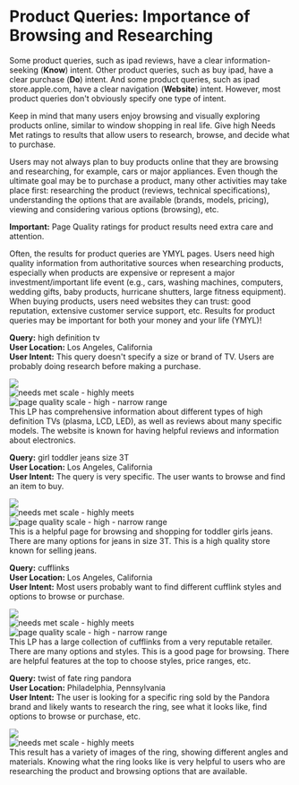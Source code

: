 # Product Queries: Importance of Browsing and Researching

Some product queries, such as <span class="query">ipad reviews</span>, have a clear information-seeking (**Know**) intent. Other product queries, such as <span class="query">buy ipad</span>, have a clear purchase (**Do**) intent. And some product queries, such as <span class="query">ipad store.apple.com</span>, have a clear navigation (**Website**) intent. However, most product queries don't obviously specify one type of intent.

Keep in mind that many users enjoy browsing and visually exploring products online, similar to window shopping in real life. Give high Needs Met ratings to results that allow users to research, browse, and decide what to purchase.

Users may not always plan to buy products online that they are browsing and researching, for example, cars or major appliances. Even though the ultimate goal may be to purchase a product, many other activities may take place first: researching the product (reviews, technical specifications), understanding the options that are available (brands, models, pricing), viewing and considering various options (browsing), etc.

**Important:** Page Quality ratings for product results need extra care and attention.

Often, the results for product queries are YMYL pages. Users need high quality information from authoritative sources when researching products, especially when products are expensive or represent a major investment/important life event (e.g., cars, washing machines, computers, wedding gifts, baby products, hurricane shutters, large fitness equipment). When buying products, users need websites they can trust: good reputation, extensive customer service support, etc. Results for product queries may be important for both your money and your life (YMYL)!

<div class="examples">
<div class="example">

**Query:** <span class="query">high definition tv</span>  
**User Location:** Los Angeles, California  
**User Intent:** This query doesn't specify a size or brand of TV. Users are probably doing research before making a purchase.

<div class="results">
<div class="result">

![](/img/qrg/img779.jpg)  
![needs met scale - highly meets](/img/qrg/hm.jpg)  
![page quality scale - high - narrow range](/img/qrg/high-narrow.jpg)  
This LP has comprehensive information about different types of high definition TVs (plasma, LCD, LED), as well as reviews about many specific models. The website is known for having helpful reviews and information about electronics.

</div>
</div>
</div>

<div class="example">

**Query:** <span class="query">girl toddler jeans size 3T</span>  
**User Location:** Los Angeles, California  
**User Intent:** The query is very specific. The user wants to browse and find an item to buy.

<div class="results">
<div class="result">

![](/img/qrg/img782.jpg)  
![needs met scale - highly meets](/img/qrg/hm.jpg)  
![page quality scale - high - narrow range](/img/qrg/high-narrow.jpg)  
This is a helpful page for browsing and shopping for toddler girls jeans. There are many options for jeans in size 3T. This is a high quality store known for selling jeans.

</div>
</div>
</div>

<div class="example">

**Query:** <span class="query">cufflinks</span>  
**User Location:** Los Angeles, California  
**User Intent:** Most users probably want to find different cufflink styles and options to browse or purchase.

<div class="results">
<div class="result">

![](/img/qrg/img785.jpg)  
![needs met scale - highly meets](/img/qrg/hm.jpg)  
![page quality scale - high - narrow range](/img/qrg/high-narrow.jpg)  
This LP has a large collection of cufflinks from a very reputable retailer. There are many options and styles. This is a good page for browsing. There are helpful features at the top to choose styles, price ranges, etc.

</div>
</div>
</div>

<div class="example">

**Query:** <span class="query">twist of fate ring pandora</span>  
**User Location:** Philadelphia, Pennsylvania  
**User Intent:** The user is looking for a specific ring sold by the Pandora brand and likely wants to research the ring, see what it looks like, find options to browse or purchase, etc.

<div class="results">
<div class="result">

![](/img/qrg/img789.jpg)  
![needs met scale - highly meets](/img/qrg/hm.jpg)  
This result has a variety of images of the ring, showing different angles and materials. Knowing what the ring looks like is very helpful to users who are researching the product and browsing options that are available.

</div>
</div>
</div>
</div>
